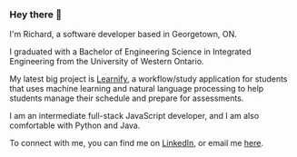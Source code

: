 ### Hey there 👋

I'm Richard, a software developer based in Georgetown, ON.

I graduated with a Bachelor of Engineering Science in Integrated Engineering from the University of Western Ontario. 

My latest big project is [Learnify](https://learnify.ca), a workflow/study application for students that uses machine learning and natural language processing to help students manage their schedule and prepare for assessments.

I am an intermediate full-stack JavaScript developer, and I am also comfortable with Python and Java.

To connect with me, you can find me on [LinkedIn](https://linkedin.com/in/richardantao), or email me [here](mailto:richardmantao@gmail.com).
